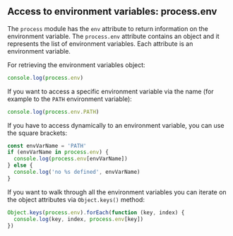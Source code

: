## Access to environment variables: process.env

The `process` module has the `env` attribute to return information on the environment variable.
The `process.env` attribute contains an object and it represents the list of environment variables. Each attribute is an environment variable.

For retrieving the environment variables object:
```javascript
console.log(process.env)
```

If you want to access a specific environment variable via the name (for example to the `PATH` environment variable):
```javascript
console.log(process.env.PATH)
```

If you have to access dynamically to an environment variable, you can use the square brackets:
```javascript
const envVarName = 'PATH'
if (envVarName in process.env) {
  console.log(process.env[envVarName])
} else {
  console.log('no %s defined', envVarName)
}
```

If you want to walk through all the environment variables you can iterate on the object attributes via `Object.keys()` method:

```javascript
Object.keys(process.env).forEach(function (key, index) {
  console.log(key, index, process.env[key])
})
```
